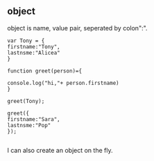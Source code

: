 ## object

object is name, value pair, seperated by colon":".

```
var Tony = { 
firstname:"Tony",
lastnsme:"Alicea"
}
```

```
function greet(person)={

console.log("hi,"+ person.firstname)
}

greet(Tony);

```



```
greet({
firstname:"Sara",
lastnsme:"Pop"
});


```

I can also create an object on the fly.
